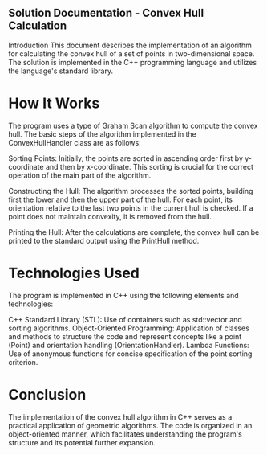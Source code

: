 ## Solution Documentation - Convex Hull Calculation
Introduction
This document describes the implementation of an algorithm for calculating the convex hull of a set of points in two-dimensional space. The solution is implemented in the C++ programming language and utilizes the language's standard library.

# How It Works
The program uses a type of Graham Scan algorithm to compute the convex hull. The basic steps of the algorithm implemented in the ConvexHullHandler class are as follows:

Sorting Points: Initially, the points are sorted in ascending order first by y-coordinate and then by x-coordinate. This sorting is crucial for the correct operation of the main part of the algorithm.

Constructing the Hull: The algorithm processes the sorted points, building first the lower and then the upper part of the hull. For each point, its orientation relative to the last two points in the current hull is checked. If a point does not maintain convexity, it is removed from the hull.

Printing the Hull: After the calculations are complete, the convex hull can be printed to the standard output using the PrintHull method.

# Technologies Used
The program is implemented in C++ using the following elements and technologies:

C++ Standard Library (STL): Use of containers such as std::vector and sorting algorithms.
Object-Oriented Programming: Application of classes and methods to structure the code and represent concepts like a point (Point) and orientation handling (OrientationHandler).
Lambda Functions: Use of anonymous functions for concise specification of the point sorting criterion.
# Conclusion
The implementation of the convex hull algorithm in C++ serves as a practical application of geometric algorithms. The code is organized in an object-oriented manner, which facilitates understanding the program's structure and its potential further expansion.


